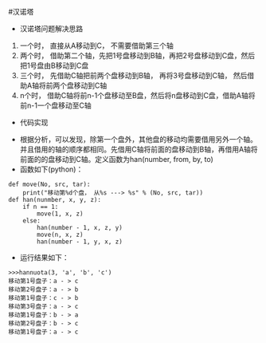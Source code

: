 #汉诺塔

- 汉诺塔问题解决思路
1. 一个时， 直接从A移动到C， 不需要借助第三个轴
2. 两个时， 借助第二个轴，先把1号盘移动到B轴，再把2号盘移动到C盘，然后把1号盘由B移动到C盘
3. 三个时， 先借助C轴把前两个盘移动到B轴， 再将3号盘移动到C轴， 然后借助A轴将前两个盘移动到C轴
4. n个时， 借助C轴将前n-1个盘移动至B盘，然后将n盘移动到C盘，借助A轴将前n-1一个盘移动至C轴

- 代码实现
+ 根据分析，可以发现，除第一个盘外，其他盘的移动均需要借用另外一个轴。并且借用的轴的顺序都相同。先借用C轴将前面的盘移动到B轴，再借用A轴将前面的的盘移动到C轴。定义函数为han(number, from, by, to)
+ 函数如下(python)：
```
def move(No, src, tar):
    print("移动第%d个盘， 从%s ---> %s" % (No, src, tar))
def han(nunmber, x, y, z):
    if n == 1:
        move(1, x, z)
    else:
        han(number - 1, x, z, y)
        move(n, x, z)
        han(number - 1, y, x, z)
```
+ 运行结果如下：
>
```
>>>hannuota(3, 'a', 'b', 'c')
移动第1号盘子：a - > c
移动第2号盘子：a - > b
移动第1号盘子：c - > b
移动第3号盘子：a - > c
移动第1号盘子：b - > a
移动第2号盘子：b - > c
移动第1号盘子：a - > c 
```
